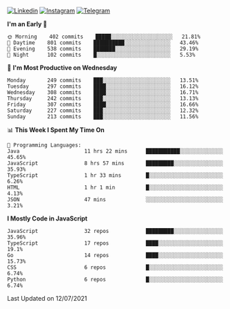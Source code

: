 [![Linkedin](https://img.shields.io/badge/-Archie-blue?style=flat-square&labelColor=gray&logo=Linkedin&logoColor=white&link=https://www.linkedin.com/in/archisdi)](https://www.linkedin.com/in/archisdi)
[![Instagram](https://img.shields.io/badge/-@archisdi-orange?style=flat-square&labelColor=gray&logo=Instagram&logoColor=white&link=https://www.instagram.com/archisdi)](https://www.instagram.com/archisdi)
[![Telegram](https://img.shields.io/badge/-aai-informational?style=flat-square&labelColor=gray&logo=telegram&logoColor=white&link=https://t.me/archisdi)](https://t.me/archisdi)

<!--START_SECTION:waka-->
**I'm an Early 🐤** 

```text
🌞 Morning    402 commits    █████░░░░░░░░░░░░░░░░░░░░   21.81% 
🌆 Daytime    801 commits    ██████████░░░░░░░░░░░░░░░   43.46% 
🌃 Evening    538 commits    ███████░░░░░░░░░░░░░░░░░░   29.19% 
🌙 Night      102 commits    █░░░░░░░░░░░░░░░░░░░░░░░░   5.53%

```
📅 **I'm Most Productive on Wednesday** 

```text
Monday       249 commits    ███░░░░░░░░░░░░░░░░░░░░░░   13.51% 
Tuesday      297 commits    ████░░░░░░░░░░░░░░░░░░░░░   16.12% 
Wednesday    308 commits    ████░░░░░░░░░░░░░░░░░░░░░   16.71% 
Thursday     242 commits    ███░░░░░░░░░░░░░░░░░░░░░░   13.13% 
Friday       307 commits    ████░░░░░░░░░░░░░░░░░░░░░   16.66% 
Saturday     227 commits    ███░░░░░░░░░░░░░░░░░░░░░░   12.32% 
Sunday       213 commits    ███░░░░░░░░░░░░░░░░░░░░░░   11.56%

```


📊 **This Week I Spent My Time On** 

```text
💬 Programming Languages: 
Java                     11 hrs 22 mins      ███████████░░░░░░░░░░░░░░   45.65% 
JavaScript               8 hrs 57 mins       █████████░░░░░░░░░░░░░░░░   35.93% 
TypeScript               1 hr 33 mins        █░░░░░░░░░░░░░░░░░░░░░░░░   6.26% 
HTML                     1 hr 1 min          █░░░░░░░░░░░░░░░░░░░░░░░░   4.13% 
JSON                     47 mins             ░░░░░░░░░░░░░░░░░░░░░░░░░   3.21%

```

**I Mostly Code in JavaScript** 

```text
JavaScript               32 repos            █████████░░░░░░░░░░░░░░░░   35.96% 
TypeScript               17 repos            ████░░░░░░░░░░░░░░░░░░░░░   19.1% 
Go                       14 repos            ████░░░░░░░░░░░░░░░░░░░░░   15.73% 
CSS                      6 repos             █░░░░░░░░░░░░░░░░░░░░░░░░   6.74% 
Python                   6 repos             █░░░░░░░░░░░░░░░░░░░░░░░░   6.74%

```



 Last Updated on 12/07/2021
<!--END_SECTION:waka-->